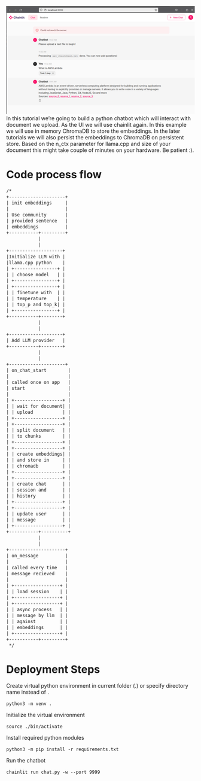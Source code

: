 ![chat-with-documents](./example.png)
In this tutorial we’re going to build a python chatbot which will interact with document we upload.
As the UI we will use chainlit again.
In this example we will use in memory ChromaDB to store the embeddings. In the later tutorials we will also persist the embeddings to ChromaDB on persistent store.
Based on the n_ctx parameter for llama.cpp and size of your document this might take couple of minutes on your hardware. Be patient :).

# Code process flow
```
/*
+---------------------+
| init embeddings     |
|                     |
| Use community       |
| provided sentence   |
| embeddings          |
+-----------+---------+
            |
            |
+--------------------+
|Initialize LLM with |
|llama.cpp python    |
| +----------------+ |
| | choose model   | |
| +----------------+ |
| +----------------+ |
| | finetune with  | |
| | temperature    | | 
| | top_p and top_k| |
| +----------------+ |
+-----------+--------+
            |
            |
+--------------------+
| Add LLM provider   |
+-----------+--------+
            |
            |
+---------------------+
| on_chat_start        |
|                      |
| called once on app   |
| start                |
|                      |
| +------------------+ |
| | wait for document| |
| | upload           | |
| +------------------+ |
| +------------------+ |
| | split document   | |
| | to chunks        | |
| +------------------+ |
| +------------------+ |
| | create embeddings| |
| | and store in     | |
| | chromadb         | |
| +------------------+ |
| +------------------+ |
| | create chat      | |
| | session and      | |
| | history          | |
| +------------------+ |
| +------------------+ |
| | update user      | |
| | message          | |
| +------------------+ |
+-----------+----------+
            |
            |
+---------------------+
| on_message          |
|                     |
| called every time   |
| message recieved    |
|                     |
| +-----------------+ |
| | load session    | |
| +-----------------+ |
| +-----------------+ |
| | async process   | |
| | message by llm  | | 
| | against         | |
| | embeddings      | |
| +-----------------+ |
+-----------+---------+
 */
 ```
# Deployment Steps

Create virtual python environment in current folder (.) or specify directory name instead of .

```
python3 -m venv .
```

Initialize the virtual environment

```
source ./bin/activate
```

Install required python modules

```
python3 -m pip install -r requirements.txt
```

Run the chatbot

```
chainlit run chat.py -w --port 9999